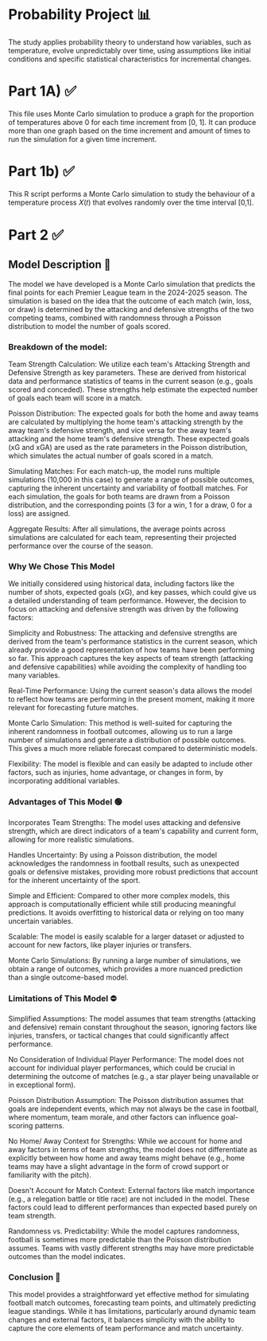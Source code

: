 # Probability Project 📊
The study applies probability theory to understand how variables, such as temperature, evolve unpredictably over time, using assumptions like initial conditions and specific statistical characteristics for incremental changes.

# Part 1A) ✅
This file uses Monte Carlo simulation to produce a graph for the proportion of temperatures above 0 for each time increment from [0, 1]. It can produce more than one graph based on the time increment and amount of times to run the simulation for a given time increment.

# Part 1b) ✅
This R script performs a Monte Carlo simulation to study the behaviour of a temperature process 𝑋(𝑡) that evolves randomly over the time interval [0,1].

# Part 2 ✅
## Model Description 📄
The model we have developed is a Monte Carlo simulation that predicts the final points for each Premier League team in the 2024-2025 season. The simulation is based on the idea that the outcome of each match (win, loss, or draw) is determined by the attacking and defensive strengths of the two competing teams, combined with randomness through a Poisson distribution to model the number of goals scored.

### Breakdown of the model:
Team Strength Calculation: We utilize each team's Attacking Strength and Defensive Strength as key parameters. These are derived from historical data and performance statistics of teams in the current season (e.g., goals scored and conceded). These strengths help estimate the expected number of goals each team will score in a match.

Poisson Distribution: The expected goals for both the home and away teams are calculated by multiplying the home team's attacking strength by the away team's defensive strength, and vice versa for the away team's attacking and the home team's defensive strength. These expected goals (xG and xGA) are used as the rate parameters in the Poisson distribution, which simulates the actual number of goals scored in a match.

Simulating Matches: For each match-up, the model runs multiple simulations (10,000 in this case) to generate a range of possible outcomes, capturing the inherent uncertainty and variability of football matches. For each simulation, the goals for both teams are drawn from a Poisson distribution, and the corresponding points (3 for a win, 1 for a draw, 0 for a loss) are assigned.

Aggregate Results: After all simulations, the average points across simulations are calculated for each team, representing their projected performance over the course of the season.

### Why We Chose This Model
We initially considered using historical data, including factors like the number of shots, expected goals (xG), and key passes, which could give us a detailed understanding of team performance. However, the decision to focus on attacking and defensive strength was driven by the following factors:

Simplicity and Robustness: The attacking and defensive strengths are derived from the team's performance statistics in the current season, which already provide a good representation of how teams have been performing so far. This approach captures the key aspects of team strength (attacking and defensive capabilities) while avoiding the complexity of handling too many variables.

Real-Time Performance: Using the current season's data allows the model to reflect how teams are performing in the present moment, making it more relevant for forecasting future matches.

Monte Carlo Simulation: This method is well-suited for capturing the inherent randomness in football outcomes, allowing us to run a large number of simulations and generate a distribution of possible outcomes. This gives a much more reliable forecast compared to deterministic models.

Flexibility: The model is flexible and can easily be adapted to include other factors, such as injuries, home advantage, or changes in form, by incorporating additional variables.

### Advantages of This Model 🟢
Incorporates Team Strengths: The model uses attacking and defensive strength, which are direct indicators of a team's capability and current form, allowing for more realistic simulations.

Handles Uncertainty: By using a Poisson distribution, the model acknowledges the randomness in football results, such as unexpected goals or defensive mistakes, providing more robust predictions that account for the inherent uncertainty of the sport.

Simple and Efficient: Compared to other more complex models, this approach is computationally efficient while still producing meaningful predictions. It avoids overfitting to historical data or relying on too many uncertain variables.

Scalable: The model is easily scalable for a larger dataset or adjusted to account for new factors, like player injuries or transfers.

Monte Carlo Simulations: By running a large number of simulations, we obtain a range of outcomes, which provides a more nuanced prediction than a single outcome-based model.

### Limitations of This Model ⛔
Simplified Assumptions: The model assumes that team strengths (attacking and defensive) remain constant throughout the season, ignoring factors like injuries, transfers, or tactical changes that could significantly affect performance.

No Consideration of Individual Player Performance: The model does not account for individual player performances, which could be crucial in determining the outcome of matches (e.g., a star player being unavailable or in exceptional form).

Poisson Distribution Assumption: The Poisson distribution assumes that goals are independent events, which may not always be the case in football, where momentum, team morale, and other factors can influence goal-scoring patterns.

No Home/ Away Context for Strengths: While we account for home and away factors in terms of team strengths, the model does not differentiate as explicitly between how home and away teams might behave (e.g., home teams may have a slight advantage in the form of crowd support or familiarity with the pitch).

Doesn't Account for Match Context: External factors like match importance (e.g., a relegation battle or title race) are not included in the model. These factors could lead to different performances than expected based purely on team strength.

Randomness vs. Predictability: While the model captures randomness, football is sometimes more predictable than the Poisson distribution assumes. Teams with vastly different strengths may have more predictable outcomes than the model indicates.

### Conclusion 📜
This model provides a straightforward yet effective method for simulating football match outcomes, forecasting team points, and ultimately predicting league standings. While it has limitations, particularly around dynamic team changes and external factors, it balances simplicity with the ability to capture the core elements of team performance and match uncertainty.
